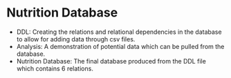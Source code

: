 # Nutrition Database

- DDL: Creating the relations and relational dependencies in the database to allow for adding data through csv files.
- Analysis: A demonstration of potential data which can be pulled from the database.
- Nutrition Database: The final database produced from the DDL file which contains 6 relations.

